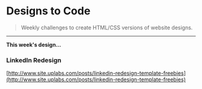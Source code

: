 # Designs to Code

> Weekly challenges to create HTML/CSS versions of website designs.

---

**This week's design...**

### LinkedIn Redesign
[http://www.site.uplabs.com/posts/linkedin-redesign-template-freebies](http://www.site.uplabs.com/posts/linkedin-redesign-template-freebies)
